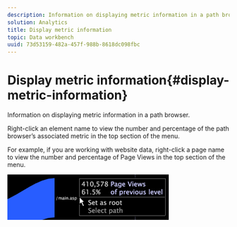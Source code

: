 ```yaml
---
description: Information on displaying metric information in a path browser.
solution: Analytics
title: Display metric information
topic: Data workbench
uuid: 73d53159-482a-457f-988b-8618dc098fbc
---
```


# Display metric information{#display-metric-information}

Information on displaying metric information in a path browser.

Right-click an element name to view the number and percentage of the path browser’s associated metric in the top section of the menu.

For example, if you are working with website data, right-click a page name to view the number and percentage of Page Views in the top section of the menu.

![](assets/vis_PathBrowser_info.png)

